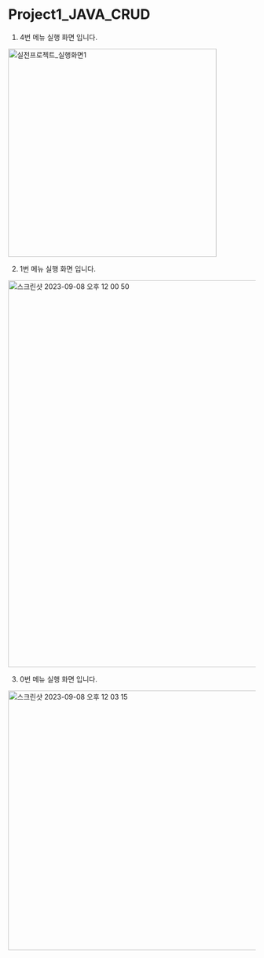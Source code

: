 # Project1_JAVA_CRUD
1. 4번 메뉴 실행 화면 입니다.
   
   
<img width="424" alt="실전프로젝트_실행화면1" src="https://github.com/yeon38/Project1_JAVA_CRUD/assets/118957314/7dda0618-3fdb-4145-baee-9b74f72141b8">



2. 1번 메뉴 실행 화면 입니다.

   
<img width="788" alt="스크린샷 2023-09-08 오후 12 00 50" src="https://github.com/yeon38/Project1_JAVA_CRUD/assets/118957314/ed5bacd8-c871-4d78-9ba4-3918e06e1b7a">


3. 0번 메뉴 실행 화면 입니다.
  

<img width="529" alt="스크린샷 2023-09-08 오후 12 03 15" src="https://github.com/yeon38/Project1_JAVA_CRUD/assets/118957314/e2e13a07-9d9c-49b6-a3a7-6283017c57f8">
